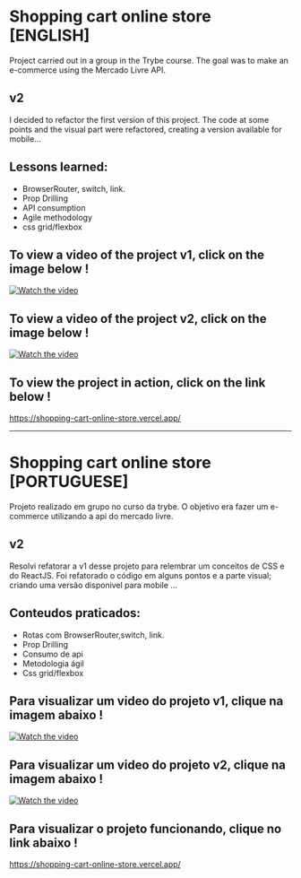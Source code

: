 # Shopping cart online store [ENGLISH]

Project carried out in a group in the Trybe course.
The goal was to make an e-commerce using the Mercado Livre API.

## v2
 
I decided to refactor the first version of this project. The code at some points and the visual part were refactored, creating a version available for mobile...

## Lessons learned:
- BrowserRouter, switch, link.
- Prop Drilling
- API consumption
- Agile methodology
- css grid/flexbox


## To view a video of the project v1, click on the image below !

[![Watch the video](https://encrypted-tbn0.gstatic.com/images?q=tbn:ANd9GcTvX7XjW8SbO7M8RFY41EYr8WtFq9QouZ7L5A&usqp=CAU)](https://youtu.be/Q-QUjtGJ4UY)


## To view a video of the project v2, click on the image below !

[![Watch the video](https://encrypted-tbn0.gstatic.com/images?q=tbn:ANd9GcTvX7XjW8SbO7M8RFY41EYr8WtFq9QouZ7L5A&usqp=CAU)](https://youtu.be/I2AmylOuXlY)

## To view the project in action, click on the link below !

https://shopping-cart-online-store.vercel.app/


------------------------------------------------------------------------------------------------------------------


# Shopping cart online store [PORTUGUESE]

Projeto realizado em grupo no curso da trybe.
O objetivo era fazer um e-commerce utilizando a api do mercado livre.

## v2

Resolvi refatorar a v1 desse projeto para relembrar um conceitos de CSS e do ReactJS. Foi refatorado o código em alguns pontos e a parte visual; criando uma versão disponivel para mobile ...


## Conteudos praticados:
- Rotas com BrowserRouter,switch, link.
- Prop Drilling 
- Consumo de api
- Metodologia ágil
- Css grid/flexbox


## Para visualizar um video do projeto v1, clique na imagem abaixo !

[![Watch the video](https://encrypted-tbn0.gstatic.com/images?q=tbn:ANd9GcTvX7XjW8SbO7M8RFY41EYr8WtFq9QouZ7L5A&usqp=CAU)](https://youtu.be/Q-QUjtGJ4UY)

## Para visualizar um video do projeto v2, clique na imagem abaixo !

[![Watch the video](https://encrypted-tbn0.gstatic.com/images?q=tbn:ANd9GcTvX7XjW8SbO7M8RFY41EYr8WtFq9QouZ7L5A&usqp=CAU)](https://youtu.be/I2AmylOuXlY)


## Para visualizar o projeto funcionando, clique no link abaixo !

https://shopping-cart-online-store.vercel.app/
